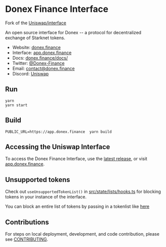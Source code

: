 # Donex Finance Interface

Fork of the [Uniswap/interface](https://github.com/Uniswap/interface)

An open source interface for Donex -- a protocol for decentralized exchange of Starknet tokens.

- Website: [donex.finance](https://donex.finance/)
- Interface: [app.donex.finance](https://app.donex.finance)
- Docs: [donex.finance/docs/](https://docs.donex.finance/)
- Twitter: [@Donex-Finance](https://twitter.com/Donex-Finance)
- Email: [contact@donex.finance](mailto:contact@donex.finance)
- Discord: [Uniswap](https://discord.gg/FCfyBSbCU5)

## Run
```
yarn
yarn start
```

## Build
```
PUBLIC_URL=https://app.donex.finance  yarn build
````

## Accessing the Uniswap Interface

To access the Donex Finance Interface, use the
[latest release](https://github.com/donex-finance/app.donex.finance/releases/latest),
or visit [app.donex.finance](https://app.donex.finance).

## Unsupported tokens

Check out `useUnsupportedTokenList()` in [src/state/lists/hooks.ts](./src/state/lists/hooks.ts) for blocking tokens in your instance of the interface.

You can block an entire list of tokens by passing in a tokenlist like [here](./src/constants/lists.ts)

## Contributions

For steps on local deployment, development, and code contribution, please see [CONTRIBUTING](./CONTRIBUTING.md).

